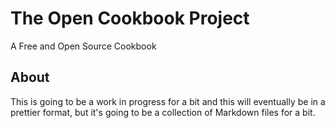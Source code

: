 # The Open Cookbook Project

A Free and Open Source Cookbook

## About

This is going to be a work in progress for a bit and this will eventually be in a prettier format, but it's going to be a collection of Markdown files for a bit.
